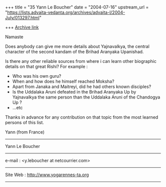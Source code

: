 +++
title = "35 Yann Le Boucher"
date = "2004-07-16"
upstream_url = "https://lists.advaita-vedanta.org/archives/advaita-l/2004-July/013297.html"

+++
[Archive link](https://lists.advaita-vedanta.org/archives/advaita-l/2004-July/013297.html)

Namaste

Does anybody can give me more details about Yajnavalkya, the central
character of the second kandam of the Brihad Aranyaka Upanishad.

Is there any other reliable sources from where i can learn other biographic
details on that great Rishi?
For example :
- Who was his own guru?
- When and how does he himself reached Moksha?
- Apart from Janaka and Maitreyi, did he had others known disciples?
- Is the Uddalaka Aruni defeated in the Brihad Aranyaka Up by Yajnavalkya
the same person than the Uddalaka Aruni of the Chandogya Up ?
- ...etc

Thanks in advance for any contribution on that topic from the most learned
persons of this list.

Yann (from France)


*******
Yann Le Boucher
***********
e-mail : <y.leboucher at netcourrier.com>
************
Site Web : <http://www.yogarennes-ta.org>
***************






